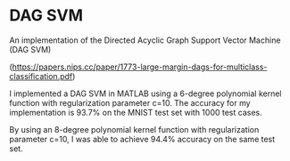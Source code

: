 # DAG SVM
An implementation of the Directed Acyclic Graph Support Vector Machine (DAG SVM)

(https://papers.nips.cc/paper/1773-large-margin-dags-for-multiclass-classification.pdf)

I implemented a DAG SVM in MATLAB using a 6-degree polynomial kernel function with regularization parameter c=10.
The accuracy for my implementation is 93.7% on the MNIST test set with 1000 test cases.

By using an 8-degree polynomial kernel function with regularization parameter c=10, I was able to achieve 94.4%
accuracy on the same test set.
